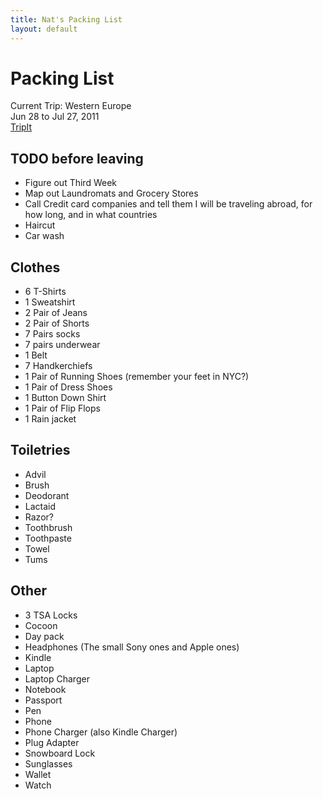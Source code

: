 ```yaml
---
title: Nat's Packing List
layout: default
---
```


# Packing List

Current Trip: Western Europe  
Jun 28 to Jul 27, 2011  
[TripIt](http://www.tripit.com/trip/public/id/165B1661343E)

## TODO before leaving
 
 * Figure out Third Week
 * Map out Laundromats and Grocery Stores
 * Call Credit card companies and tell them I will be traveling abroad, for how long, and in what countries
 * Haircut
 * Car wash

## Clothes

 * 6 T-Shirts
 * 1 Sweatshirt
 * 2 Pair of Jeans
 * 2 Pair of Shorts
 * 7 Pairs socks
 * 7 pairs underwear
 * 1 Belt
 * 7 Handkerchiefs
 * 1 Pair of Running Shoes (remember your feet in NYC?)
 * 1 Pair of Dress Shoes
 * 1 Button Down Shirt
 * 1 Pair of Flip Flops
 * 1 Rain jacket

## Toiletries

 * Advil
 * Brush
 * Deodorant
 * Lactaid
 * Razor?
 * Toothbrush
 * Toothpaste
 * Towel
 * Tums

## Other

 * 3 TSA Locks
 * Cocoon
 * Day pack
 * Headphones (The small Sony ones and Apple ones)
 * Kindle
 * Laptop
 * Laptop Charger
 * Notebook
 * Passport
 * Pen
 * Phone
 * Phone Charger (also Kindle Charger)
 * Plug Adapter
 * Snowboard Lock
 * Sunglasses
 * Wallet
 * Watch

